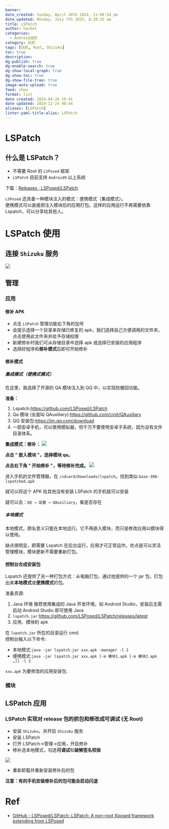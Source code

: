 ```yaml
---
banner: 
date_created: Sunday, April 28th 2024, 11:08:54 pm
date_updated: Monday, July 7th 2025, 8:29:25 am
title: LSPatch
author: hacket
categories:
  - Android进阶
category: 玩机
tags: [玩机, Root, Shizuku]
toc: true
description: 
dg-publish: true
dg-enable-search: true
dg-show-local-graph: true
dg-show-toc: true
dg-show-file-tree: true
image-auto-upload: true
feed: show
format: list
date created: 2024-04-26 19:41
date updated: 2024-12-24 00:44
aliases: [LSPatch]
linter-yaml-title-alias: LSPatch
---
```


# LSPatch

## 什么是 LSPatch？

- 不需要 Root 的 `LSPosed` 框架
- `LSPatch` 目前支持 `Android9` 以上系统

下载：[Releases · LSPosed/LSPatch](https://github.com/LSPosed/LSPatch/releases)

`LSPosed` 还具备一种模块注入的模式：便携模式（集成模式）。\
便携模式可以直接把注入模块后的应用打包。这样的应用运行不再需要依靠 Lspatch，可以分享给其他人。

# LSPatch 使用

## 连接 `Shizuku` 服务

![](https://raw.githubusercontent.com/hacket/ObsidianOSS/master/obsidian/20240427103653.png)

## 管理

### 应用

#### 修补 APK

- 点击 `LSPatch` 管理功能右下角的加号
- 会提示选择一个目录来存储已修复的 apk，我们选择自己方便调用的文件夹，点击使用此文件夹并给予存储权限
- 新建修补时我们可从存储目录中选择 apk 或选择已安装的应用程序
- 选择好程序和**修补模式**后即可开始修补

#### 修补模式

##### 集成模式（便携式模式）

在这里，我选择了开源的 QA 模块注入到 QQ 中，以实现防撤回功能。

**准备：**

1. Lspatch:<https://github.com/LSPosed/LSPatch>
2. Qa 模块 (全面叫 QAuxiliary):<https://github.com/cinit/QAuxiliary>
3. QQ 安装包:<https://im.qq.com/download>
4. 一部安卓手机，可以使用模拟器，但千万不要使用安卓子系统，因为没有文件目录体系。

**集成模式：修补：**
![ ](https://raw.githubusercontent.com/hacket/ObsidianOSS/master/obsidian/20240426201407.png)

**点击 " 嵌入模块 "，选择模块 qa。**

**点击右下角 " 开始修补 "，等待修补完成。**
![](https://raw.githubusercontent.com/hacket/ObsidianOSS/master/obsidian202404270758846.png)

进入手机的文件管理器，在 `/sdcard/Downloads/lspatch`，找到类似 `base-398-lspatched.apk`

就可以将这个 APK 给其他没有安装 LSPatch 的手机就可以安装

就可以去：`QQ → 设置 → QAuxiliary`，看是否存在

##### 本地模式

本地模式，顾名思义只能在本地运行。它不再嵌入模块，而只是修改应用以模块得以使用。

缺点很明显，即需要 Lspatch 在后台运行，应用才可正常运作。优点是可以灵活管理模块，模块更新不需要重新打包。

#### 控制台合成安装包

Lspatch 还提供了另一种打包方式：从电脑打包，通过他提供的一个 jar 包，打包出来**本地模式**或**便携模式**的包。

准备资源:

1. Java 环境 推荐使用集成的 Java 开发环境，如 Android Studio，安装后无需启动 Android Studio 即可使用 Java
2. `lspatch.jar` <https://github.com/LSPosed/LSPatch/releases/latest>
3. 应用、模块的 apk

在 `lspatch.jar` 所在的目录运行 cmd.\
控制台输入以下命令:

- 本地模式:`java -jar lspatch.jar xxx.apk -manager -l 2`
- 便携模式:`java -jar lspatch.jar xxx.apk [-m 模块1.apk [-m 模块2.apk …]] -l 2`

`xxx.apk` 为要修改的应用安装包.

### 模块

## LSPatch 应用

### LSPatch 实现对 release 包的抓包和修改成可调试 (无 Root)

- 安装 `Shizuku`，并开启 `Shizuku` 服务
- 安装 LSPatch
- 打开 LSPatch→管理→应用，开启修补
- 修补选本地模式，勾选**可调试**和**破解签名校验**

![](https://raw.githubusercontent.com/hacket/ObsidianOSS/master/obsidian/20240427104827.png)

- 重新卸载并重新安装修补后的包

**注意：有的手机安装修补后的包可能会启动闪退**

# Ref

- [GitHub - LSPosed/LSPatch: LSPatch: A non-root Xposed framework extending from LSPosed](https://github.com/LSPosed/LSPatch)
